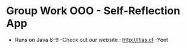 # Group Work OOO - Self-Reflection App

- Runs on Java 8-9
-Check out our website : http://ltias.cf
-Yeet
